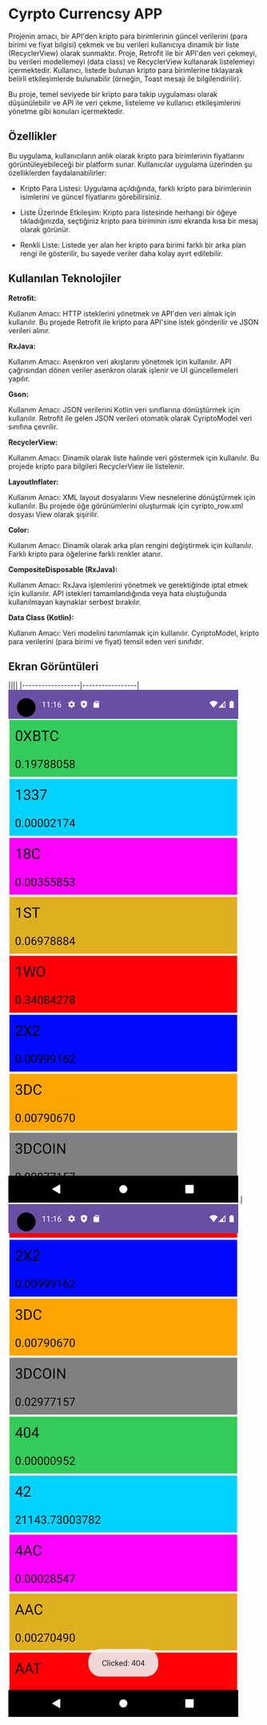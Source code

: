
# Cyrpto Currencsy APP

Projenin amacı, bir API'den kripto para birimlerinin güncel verilerini (para birimi ve fiyat bilgisi) çekmek ve bu verileri kullanıcıya dinamik bir liste (RecyclerView) olarak sunmaktır. Proje, Retrofit ile bir API'den veri çekmeyi, bu verileri modellemeyi (data class) ve RecyclerView kullanarak listelemeyi içermektedir. Kullanıcı, listede bulunan kripto para birimlerine tıklayarak belirli etkileşimlerde bulunabilir (örneğin, Toast mesajı ile bilgilendirilir).

Bu proje, temel seviyede bir kripto para takip uygulaması olarak düşünülebilir ve API ile veri çekme, listeleme ve kullanıcı etkileşimlerini yönetme gibi konuları içermektedir.


## Özellikler
Bu uygulama, kullanıcıların anlık olarak kripto para birimlerinin fiyatlarını görüntüleyebileceği bir platform sunar. Kullanıcılar uygulama üzerinden şu özelliklerden faydalanabilirler:

- Kripto Para Listesi: Uygulama açıldığında, farklı kripto para birimlerinin isimlerini ve güncel fiyatlarını görebilirsiniz.

- Liste Üzerinde Etkileşim: Kripto para listesinde herhangi bir öğeye tıkladığınızda, seçtiğiniz kripto para biriminin ismi ekranda kısa bir mesaj olarak görünür.

- Renkli Liste: Listede yer alan her kripto para birimi farklı bir arka plan rengi ile gösterilir, bu sayede veriler daha kolay ayırt edilebilir.


  
## Kullanılan Teknolojiler

**Retrofit:**

Kullanım Amacı: HTTP isteklerini yönetmek ve API'den veri almak için kullanılır. Bu projede Retrofit ile kripto para API'sine istek gönderilir ve JSON verileri alınır.

**RxJava:**

Kullanım Amacı: Asenkron veri akışlarını yönetmek için kullanılır. API çağrısından dönen veriler asenkron olarak işlenir ve UI güncellemeleri yapılır.

**Gson:**

Kullanım Amacı: JSON verilerini Kotlin veri sınıflarına dönüştürmek için kullanılır. Retrofit ile gelen JSON verileri otomatik olarak CyriptoModel veri sınıfına çevrilir.

**RecyclerView:**

Kullanım Amacı: Dinamik olarak liste halinde veri göstermek için kullanılır. Bu projede kripto para bilgileri RecyclerView ile listelenir.

**LayoutInflater:**

Kullanım Amacı: XML layout dosyalarını View nesnelerine dönüştürmek için kullanılır. Bu projede öğe görünümlerini oluşturmak için cyripto_row.xml dosyası View olarak şişirilir.

**Color:**

Kullanım Amacı: Dinamik olarak arka plan rengini değiştirmek için kullanılır. Farklı kripto para öğelerine farklı renkler atanır.

**CompositeDisposable (RxJava):**

Kullanım Amacı: RxJava işlemlerini yönetmek ve gerektiğinde iptal etmek için kullanılır. API istekleri tamamlandığında veya hata oluştuğunda kullanılmayan kaynaklar serbest bırakılır.

**Data Class (Kotlin):**

Kullanım Amacı: Veri modelini tanımlamak için kullanılır. CyriptoModel, kripto para verilerini (para birimi ve fiyat) temsil eden veri sınıfıdır.
  
## Ekran Görüntüleri

||||
|------------------|-----------------|
![Ekran 1](https://github.com/murat-guzel33/myScreenShotFiles/blob/master/CyrptoCurrencyAPP/Ss1.png?raw=true) | ![Ekran 2](https://github.com/murat-guzel33/myScreenShotFiles/blob/master/CyrptoCurrencyAPP/Ss2.png?raw=true)

  
